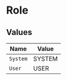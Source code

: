 # Role


## Values

| Name     | Value    |
| -------- | -------- |
| `System` | SYSTEM   |
| `User`   | USER     |